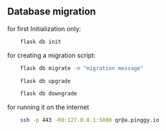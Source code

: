 ## Database migration

for first Initialization only:

```bash
    flask db init
```

for creating a migration script:

```bash
    flask db migrate -m "migration message"
```

```bash
    flask db upgrade
```

```bash
    flask db downgrade
```

for running it on the internet

```bash
    ssh -p 443 -R0:127.0.0.1:5000 qr@a.pinggy.io
```
